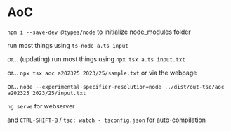 # AoC

`npm i --save-dev @types/node` to initialize node_modules folder

run most things using `ts-node a.ts input`

or... (updating) run most things using `npx tsx a.ts input.txt`

or... `npx tsx aoc a202325 2023/25/sample.txt` or via the webpage

or... `node --experimental-specifier-resolution=node ../dist/out-tsc/aoc a202325 2023/25/input.txt`

`ng serve` for webserver

and `CTRL-SHIFT-B` / `tsc: watch - tsconfig.json` for auto-compilation